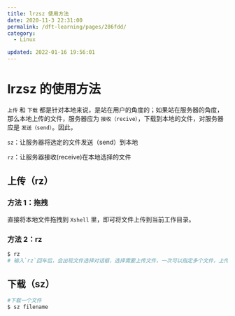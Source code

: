 ```yaml
---
title: lrzsz 使用方法
date: 2020-11-3 22:31:00
permalink: /dft-learning/pages/286fdd/
category:
  - Linux

updated: 2022-01-16 19:56:01
---
```


# lrzsz 的使用方法

`上传` 和 `下载` 都是针对本地来说，是站在用户的角度的；如果站在服务器的角度，那么本地上传的文件，服务器应为 `接收（recive）`，下载到本地的文件，对服务器应是 `发送（send）`。因此，

 `sz`：让服务器将选定的文件发送（send）到本地

 `rz`：让服务器接收(receive)在本地选择的文件

## 上传（rz）

### 方法 1：拖拽

直接将本地文件拖拽到 `Xshell` 里，即可将文件上传到当前工作目录。

### 方法 2：rz

```bash
$ rz 
# 输入`rz`回车后，会出现文件选择对话框，选择需要上传文件，一次可以指定多个文件，上传到服务器的路径为当前执行`rz`命令的目录。
```

## 下载（sz）

```bash
#下载一个文件
$ sz filename 

#下载多个文件
$ sz filename1 filename2

#下载dir目录下所有文件，不包含dir下的文件夹
$ sz dir/*
```

---

为什么用 lrzsz：<https://www.cnblogs.com/thrillerz/p/4745933.html>

> Linux 下和 Windows 之间的文件传输工具 rz/sz(lrz/lsz) 介绍
>
> 【什么是 rz/sz (lsz/lrz)】
>
> rz，sz 是便是 Linux/Unix 同 Windows 进行 ZModem 文件传输的命令行工具。
>
> 简单说就是，可以很方便地用这两个 sz/rz 工具，实现 Linux 下和 Windows 之间的文件传输(发送和接收)，速度大概为 10KB/s，适合中小文件。rz/sz 通过 Zmodem 协议传输数据。
>
> 【为什么要用 rz/sz】
>
> 普 通 Linux 和 Windows 之间的文件共享方法，主要有建立 nfs 实现文件共享，和 tftp 之类的方法，但是都很麻烦，而如果只是小文件（几十 K，几百 K），那么直接用 rz/sz，就显得极其地方便了。大文件的话，还是要考虑上面说得，其他的共享方法了，毕竟，rz/sz 速度只有 10K 左右，传 大文件会累死人的。。。
